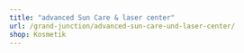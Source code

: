 ```yaml
---
title: "advanced Sun Care & laser center"
url: /grand-junction/advanced-sun-care-und-laser-center/
shop: Kosmetik
---
```


